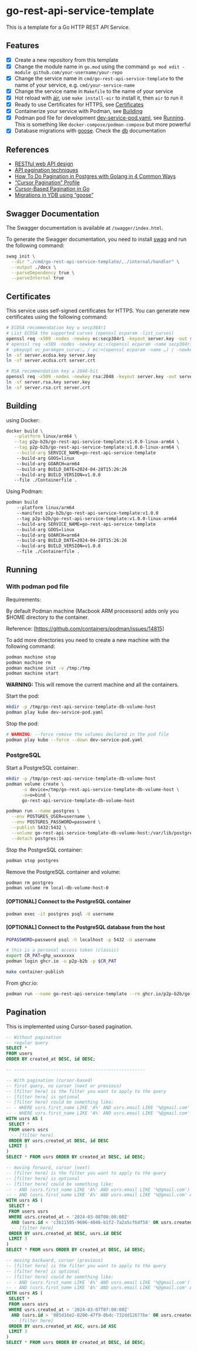 # go-rest-api-service-template

This is a template for a Go HTTP REST API Service.

## Features

- [x] Create a new repository from this template
- [x] Change the module name in `go.mod` using the command `go mod edit -module github.com/your-username/your-repo`
- [x] Change the service name in `cmd/go-rest-api-service-template` to the name of your service, e.g. `cmd/your-service-name`
- [x] Change the service name in `Makefile` to the name of your service
- [x] Hot reload with [air](https://github.com/cosmtrek/air), use `make install-air` to install it, then `air` to run it
- [x] Ready to use Certificates for HTTPS, see [Certificates](#certificates)
- [x] Containerize your service with Podman, see [Building](#building)
- [x] Podman pod file for development [dev-service-pod.yaml](dev-service-pod.yaml), see [Running](#running). This is something like `docker-compose/podman-compose` but more powerful
- [x] Database migrations with [goose](https://github.com/pressly/goose). Check the [db](db/README.md) documentation

## References

- [RESTful web API design](https://learn.microsoft.com/en-us/azure/architecture/best-practices/api-design)
- [API pagination techniques](https://samu.space/api-pagination/#uuid-primary-keys)
- [How To Do Pagination in Postgres with Golang in 4 Common Ways](https://medium.easyread.co/how-to-do-pagination-in-postgres-with-golang-in-4-common-ways-12365b9fb528)
- [“Cursor Pagination” Profile](https://jsonapi.org/profiles/ethanresnick/cursor-pagination/)
- [Cursor-Based Pagination in Go](https://mtekmir.com/blog/golang-cursor-pagination/)
- [Migrations in YDB using “goose”](https://blog.ydb.tech/migrations-in-ydb-using-goose-58137bc5c303)

## Swagger Documentation

The Swagger documentation is available at `/swagger/index.html`.

To generate the Swagger documentation, you need to install [swag](https://github.com/swaggo/swag) and run the following command:

```bash
swag init \
  --dir "./cmd/go-rest-api-service-template/,./internal/handler" \
  --output ./docs \
  --parseDependency true \
  --parseInternal true
```

## Certificates

This service uses self-signed certificates for HTTPS. You can generate new certificates using the following command:

```bash
# ECDSA recommendation key ≥ secp384r1
# List ECDSA the supported curves (openssl ecparam -list_curves)
openssl req -x509 -nodes -newkey ec:secp384r1 -keyout server.key -out server.crt -days 3650
# openssl req -x509 -nodes -newkey ec:<(openssl ecparam -name secp384r1) -keyout server.ecdsa.key -out server.ecdsa.crt -days 3650
# -pkeyopt ec_paramgen_curve:… / ec:<(openssl ecparam -name …) / -newkey ec:…
ln -sf server.ecdsa.key server.key
ln -sf server.ecdsa.crt server.crt

# RSA recommendation key ≥ 2048-bit
openssl req -x509 -nodes -newkey rsa:2048 -keyout server.key -out server.crt -days 3650
ln -sf server.rsa.key server.key
ln -sf server.rsa.crt server.crt
```

## Building

using Docker:

```bash
docker build \
   --platform linux/arm64 \
   --tag p2p-b2b/go-rest-api-service-template:v1.0.0-linux-arm64 \
   --tag p2p-b2b/go-rest-api-service-template:v1.0.0-linux-arm64 \
    --build-arg SERVICE_NAME=go-rest-api-service-template
    --build-arg GOOS=linux
    --build-arg GOARCH=arm64
    --build-arg BUILD_DATE=2024-04-28T15:26:26
    --build-arg BUILD_VERSION=v1.0.0
   --file ./Containerfile .
```

Using Podman:

```bash
podman build
    --platform linux/arm64
    --manifest p2p-b2b/go-rest-api-service-template:v1.0.0
    --tag p2p-b2b/go-rest-api-service-template:v1.0.0-linux-arm64
    --build-arg SERVICE_NAME=go-rest-api-service-template
    --build-arg GOOS=linux
    --build-arg GOARCH=arm64
    --build-arg BUILD_DATE=2024-04-28T15:26:26
    --build-arg BUILD_VERSION=v1.0.0
    --file ./Containerfile .
```

## Running

### With podman pod file

Requirements:

By default Podman machine (Macbook ARM processors) adds only you $HOME directory to the container.

Reference: [https://github.com/containers/podman/issues/14815]

To add more directories you need to create a new machine with the following command:

```bash
podman machine stop
podman machine rm
podman machine init -v /tmp:/tmp
podman machine start
```

__WARNING:__ This will remove the current machine and all the containers.

Start the pod:

```bash
mkdir -p /tmp/go-rest-api-service-template-db-volume-host
podman play kube dev-service-pod.yaml
```

Stop the pod:

```bash
# WARNING: --force remove the volumes declared in the pod file
podman play kube --force --down dev-service-pod.yaml
```

### PostgreSQL

Start a PostgreSQL container:

```bash
mkdir -p /tmp/go-rest-api-service-template-db-volume-host
podman volume create \
      -o device=/tmp/go-rest-api-service-template-db-volume-host \
      -o=o=bind \
      go-rest-api-service-template-db-volume-host

podman run --name postgres \
  --env POSTGRES_USER=username \
  --env POSTGRES_PASSWORD=password \
  --publish 5432:5432 \
  --volume go-rest-api-service-template-db-volume-host:/var/lib/postgresq/data \
  --detach postgres:16
```

Stop the PostgreSQL container:

```bash
podman stop postgres
```

Remove the PostgreSQL container and volume:

```bash
podman rm postgres
podman volume rm local-db-volume-host-0
```

#### [OPTIONAL] Connect to the PostgreSQL container

```bash
podman exec -it postgres psql -U username
```

#### [OPTIONAL] Connect to the PostgreSQL database from the host

```bash
PGPASSWORD=password psql -h localhost -p 5432 -U username
```

```bash
# this is a personal access token (classic)
export CR_PAT=ghp_uxxxxxxx
podman login ghcr.io -u p2p-b2b -p $CR_PAT

make container-publish
```

From ghcr.io:

```bash
podman run --name go-rest-api-service-template --rm ghcr.io/p2p-b2b/go-rest-api-service-template:first-implementation
```

## Pagination

This is implemented using Cursor-based pagination.

```sql
-- Without pagination
-- regular query
SELECT *
FROM users
ORDER BY created_at DESC, id DESC;

-- --------------------------------------------------

-- With pagination (cursor-based)
-- first query, no cursor (next or previous)
-- [filter here] is the filter you want to apply to the query
-- [filter here] is optional
-- [filter here] could be something like:
-- - WHERE usrs.first_name LIKE 'A%' AND usrs.email LIKE '%@gmail.com'
-- - WHERE usrs.first_name LIKE 'A%' AND usrs.email LIKE '%@gmail.com' AND usrs.created_at > '2024-03-07T07:00:00Z'
WITH usrs AS (
 SELECT *
 FROM users usrs
  -- [filter here]
 ORDER BY usrs.created_at DESC, id DESC
 LIMIT 3
)
SELECT * FROM usrs ORDER BY created_at DESC, id DESC;

-- moving forward, cursor (next)
-- [filter here] is the filter you want to apply to the query
-- [filter here] is optional
-- [filter here] could be something like:
-- - AND (usrs.first_name LIKE 'A%' AND usrs.email LIKE '%@gmail.com')
-- - AND (usrs.first_name LIKE 'A%' AND usrs.email LIKE '%@gmail.com' AND usrs.created_at > '2024-03-07T07:00:00Z')
WITH usrs AS (
 SELECT *
 FROM users usrs
 WHERE usrs.created_at < '2024-03-08T08:00:00Z'
  AND (usrs.id < 'c3b11505-9606-4046-b1f2-7a2a5cf6df58' OR usrs.created_at < '2024-03-08T08:00:00Z')
  -- [filter here]
 ORDER BY usrs.created_at DESC, usrs.id DESC
 LIMIT 3
)
SELECT * FROM usrs ORDER BY created_at DESC, id DESC;

-- moving backward, cursor (previous)
-- [filter here] is the filter you want to apply to the query
-- [filter here] is optional
-- [filter here] could be something like:
-- - AND (usrs.first_name LIKE 'A%' AND usrs.email LIKE '%@gmail.com')
-- - AND (usrs.first_name LIKE 'A%' AND usrs.email LIKE '%@gmail.com' AND usrs.created_at > '2024-03-07T07:00:00Z')
WITH usrs AS (
 SELECT *
 FROM users usrs
 WHERE usrs.created_at > '2024-03-07T07:00:00Z'
  AND (usrs.id > '085d16e2-0200-47f9-8bdc-732dd12677be' OR usrs.created_at > '2024-03-07T07:00:00Z')
  -- [filter here]
 ORDER BY usrs.created_at ASC, usrs.id ASC
 LIMIT 3
)
SELECT * FROM usrs ORDER BY created_at DESC, id DESC;
```

